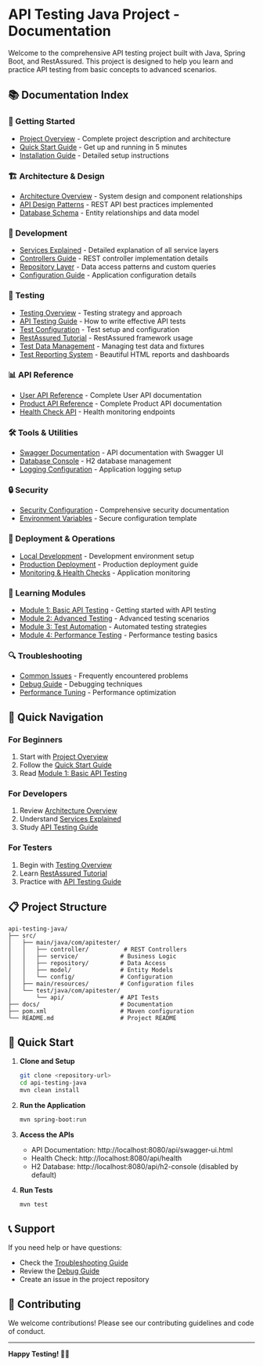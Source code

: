 # API Testing Java Project - Documentation

Welcome to the comprehensive API testing project built with Java, Spring Boot, and RestAssured. This project is designed to help you learn and practice API testing from basic concepts to advanced scenarios.

## 📚 Documentation Index

### 🚀 Getting Started
- [Project Overview](./project-overview.md) - Complete project description and architecture
- [Quick Start Guide](./quick-start.md) - Get up and running in 5 minutes
- [Installation Guide](./installation.md) - Detailed setup instructions

### 🏗️ Architecture & Design
- [Architecture Overview](./architecture.md) - System design and component relationships
- [API Design Patterns](./api-design-patterns.md) - REST API best practices implemented
- [Database Schema](./database-schema.md) - Entity relationships and data model

### 🔧 Development
- [Services Explained](./services-explained.md) - Detailed explanation of all service layers
- [Controllers Guide](./controllers-guide.md) - REST controller implementation details
- [Repository Layer](./repository-layer.md) - Data access patterns and custom queries
- [Configuration Guide](./configuration-guide.md) - Application configuration details

### 🧪 Testing
- [Testing Overview](./testing-overview.md) - Testing strategy and approach
- [API Testing Guide](./api-testing-guide.md) - How to write effective API tests
- [Test Configuration](./testing-config.md) - Test setup and configuration
- [RestAssured Tutorial](./restassured-tutorial.md) - RestAssured framework usage
- [Test Data Management](./test-data-management.md) - Managing test data and fixtures
- [Test Reporting System](./test-reporting.md) - Beautiful HTML reports and dashboards

### 📊 API Reference
- [User API Reference](./api/user-api-reference.md) - Complete User API documentation
- [Product API Reference](./api/product-api-reference.md) - Complete Product API documentation
- [Health Check API](./api/health-api-reference.md) - Health monitoring endpoints

### 🛠️ Tools & Utilities
- [Swagger Documentation](./swagger-docs.md) - API documentation with Swagger UI
- [Database Console](./database-console.md) - H2 database management
- [Logging Configuration](./logging-config.md) - Application logging setup

### 🔒 Security
- [Security Configuration](../SECURITY.md) - Comprehensive security documentation
- [Environment Variables](../env.example) - Secure configuration template

### 🚀 Deployment & Operations
- [Local Development](./local-development.md) - Development environment setup
- [Production Deployment](./production-deployment.md) - Production deployment guide
- [Monitoring & Health Checks](./monitoring.md) - Application monitoring

### 📖 Learning Modules
- [Module 1: Basic API Testing](./modules/module-1-basic-testing.md) - Getting started with API testing
- [Module 2: Advanced Testing](./modules/module-2-advanced-testing.md) - Advanced testing scenarios
- [Module 3: Test Automation](./modules/module-3-test-automation.md) - Automated testing strategies
- [Module 4: Performance Testing](./modules/module-4-performance-testing.md) - Performance testing basics

### 🔍 Troubleshooting
- [Common Issues](./troubleshooting/common-issues.md) - Frequently encountered problems
- [Debug Guide](./troubleshooting/debug-guide.md) - Debugging techniques
- [Performance Tuning](./troubleshooting/performance-tuning.md) - Performance optimization

## 🎯 Quick Navigation

### For Beginners
1. Start with [Project Overview](./project-overview.md)
2. Follow the [Quick Start Guide](./quick-start.md)
3. Read [Module 1: Basic API Testing](./modules/module-1-basic-testing.md)

### For Developers
1. Review [Architecture Overview](./architecture.md)
2. Understand [Services Explained](./services-explained.md)
3. Study [API Testing Guide](./api-testing-guide.md)

### For Testers
1. Begin with [Testing Overview](./testing-overview.md)
2. Learn [RestAssured Tutorial](./restassured-tutorial.md)
3. Practice with [API Testing Guide](./api-testing-guide.md)

## 📋 Project Structure

```
api-testing-java/
├── src/
│   ├── main/java/com/apitester/
│   │   ├── controller/          # REST Controllers
│   │   ├── service/            # Business Logic
│   │   ├── repository/         # Data Access
│   │   ├── model/              # Entity Models
│   │   └── config/             # Configuration
│   ├── main/resources/         # Configuration files
│   └── test/java/com/apitester/
│       └── api/                # API Tests
├── docs/                       # Documentation
├── pom.xml                     # Maven configuration
└── README.md                   # Project README
```

## 🚀 Quick Start

1. **Clone and Setup**
   ```bash
   git clone <repository-url>
   cd api-testing-java
   mvn clean install
   ```

2. **Run the Application**
   ```bash
   mvn spring-boot:run
   ```

3. **Access the APIs**
   - API Documentation: http://localhost:8080/api/swagger-ui.html
   - Health Check: http://localhost:8080/api/health
   - H2 Database: http://localhost:8080/api/h2-console (disabled by default)

4. **Run Tests**
   ```bash
   mvn test
   ```

## 📞 Support

If you need help or have questions:
- Check the [Troubleshooting Guide](./troubleshooting/common-issues.md)
- Review the [Debug Guide](./troubleshooting/debug-guide.md)
- Create an issue in the project repository

## 🤝 Contributing

We welcome contributions! Please see our contributing guidelines and code of conduct.

---

**Happy Testing! 🧪✨**
